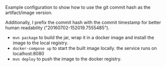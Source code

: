 
Example configuration to show how to use the git commit hash as the artifact/image version.

Additionally, I prefix the commit hash with the commit timestamp for better human readability ("20160702-152019.7555485").

- `mvn package` to build the jar, wrap it in a docker image and install the image to the local registry.
- `docker-compose up` to start the built image locally. the service runs on localhost:8080
- `mvn deploy` to push the image to the docker registry.
